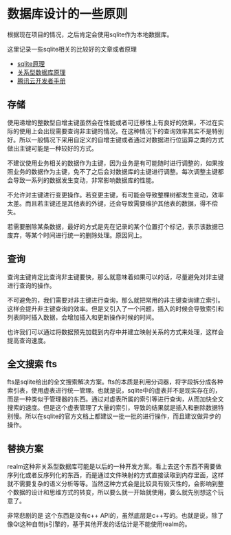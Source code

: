 # 数据库设计的一些原则

根据现在项目的情况，之后肯定会使用sqlite作为本地数据库。

这里记录一些sqlite相关的比较好的文章或者原理

* [sqlite原理](http://huili.github.io/)
* [关系型数据库原理](http://blog.jobbole.com/100349/)
* [腾讯云开发者手册](https://cloud.tencent.com/developer/doc/1228)

## 存储

使用递增的整数型自增主键虽然会在性能或者可迁移性上有良好的效果，不过在实际的使用上会出现需要查询非主键的情况。在这种情况下的查询效率其实不是特别好。所以一般情况下采用自定义的自增主键或者通过对数据进行位运算之类的方式做出主键可能是一种较好的方式。

不建议使用业务相关的数据作为主键，因为业务是有可能随时进行调整的，如果按照业务的数据作为主键，免不了之后会对数据库的主键进行调整。每次调整主键都会导致一系列的数据发生变动，非常影响数据库的性能。

不允许对主键进行变更操作。若变更主键，有可能会导致整棵树都发生变动，效率太差。而且若主键还是其他表的外键，还会导致需要维护其他表的数据，得不偿失。

若需要删除某条数据，最好的方式是先在记录的某个位置打个标记，表示该数据已废弃，等某个时间进行统一的删除处理。原因同上。

## 查询

查询主键肯定比查询非主键要快，那么就意味着如果可以的话，尽量避免对非主键进行查询的操作。

不可避免的，我们需要对非主键进行查询，那么就把常用的非主键查询建立索引。这样会提升非主键查询的效率。但是又引入了一个问题，插入的时候会导致索引和列表同时插入数据，会增加插入和更新操作时候的时间。

也许我们可以通过将数据预先加载到内存中并建立映射关系的方式来处理，这样会提高查询速度。

## 全文搜索 fts

fts是sqlite给出的全文搜索解决方案。fts的本质是利用分词器，将字段拆分成各种索引表，使用虚表进行统一管理。也就是说，sqlite中的虚表并不是现实存在的，而是一种类似于管理器的东西。通过对虚表所属的索引等进行查询，从而加快全文搜索的速度。但是这个虚表管理了大量的索引，导致的结果就是插入和删除数据特别慢。所以在sqlite的官方文档上都建议一批一批的进行操作，而且建议做异步的操作。

## 替换方案

realm这种非关系型数据库可能是以后的一种开发方案。看上去这个东西不需要做序列化或者反序列化的东西，而是通过文件映射的方式直接读取到内存里面，这样就不需要复杂的语义分析等等。当然这种方式会是比较具有毁灭性的，会影响到整个数据的设计和思维方式的转变，所以要么就一开始就使用，要么就先别想这个玩意了。

非常悲剧的是 这个东西是没有c++ API的，虽然底层是c++写的。也就是说，除了像Qt这种自带js引擎的，基于其他开发的话估计是不能使用realm的。